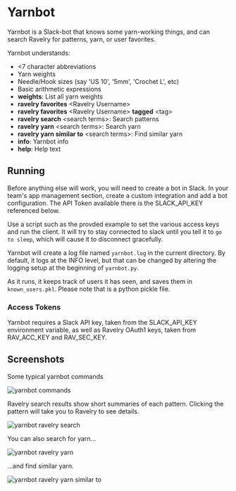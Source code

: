 Yarnbot
=======

Yarnbot is a Slack-bot that knows some yarn-working things, and can search
Ravelry for patterns, yarn, or user favorites.


Yarnbot understands:
 * &lt;7 character abbreviations
 * Yarn weights
 * Needle/Hook sizes (say 'US 10', '5mm', 'Crochet L', etc)
 * Basic arithmetic expressions
 * **weights**: List all yarn weights
 * **ravelry favorites** &lt;Ravelry Username&gt;
 * **ravelry favorites** &lt;Ravelry Username&gt; **tagged** &lt;tag&gt;
 * **ravelry search** &lt;search terms&gt;: Search patterns
 * **ravelry yarn** &lt;search terms&gt;: Search yarn
 * **ravelry yarn similar to** &lt;search terms&gt;: Find similar yarn
 * **info**: Yarnbot info
 * **help**: Help text

## Running

Before anything else will work, you will need to create a bot in Slack. In your team's app management section, create a custom integration and add a bot configuration. The API Token available there is the SLACK_API_KEY referenced below.

Use a script such as the provded example to set the various access keys and run the client. It will try to stay connected to slack until you tell it to `go to sleep`, which will cause it to disconnect gracefully.

Yarnbot will create a log file named `yarnbot.log` in the current directory. By default, it logs at the INFO level, but that can be changed by altering the logging setup at the beginning of `yarnbot.py`.

As it runs, it keeps track of users it has seen, and saves them in `known_users.pkl`. Please note that is a python pickle file.

### Access Tokens

Yarnbot requires a Slack API key, taken from the SLACK_API_KEY environment variable, as well as Ravelry OAuth1 keys, taken from RAV_ACC_KEY and RAV_SEC_KEY.

## Screenshots

Some typical yarnbot commands

![yarnbot commands](https://imgur.com/1cPZXV1.png)

Ravelry search results show short summaries of each pattern. Clicking the pattern will take you to Ravelry to see details.

![yarnbot ravelry search](https://imgur.com/hx5Yo7x.png)

You can also search for yarn...

![yarnbot ravelry yarn](https://imgur.com/efIld1B.png)

...and find similar yarn.

![yarnbot ravelry yarn similar to](https://imgur.com/gfA9aOC.png)

